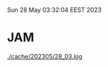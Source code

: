Sun 28 May 03:32:04 EEST 2023
# JAM
<a href='./cache/202305/28_03.log'>./cache/202305/28_03.log</a>
